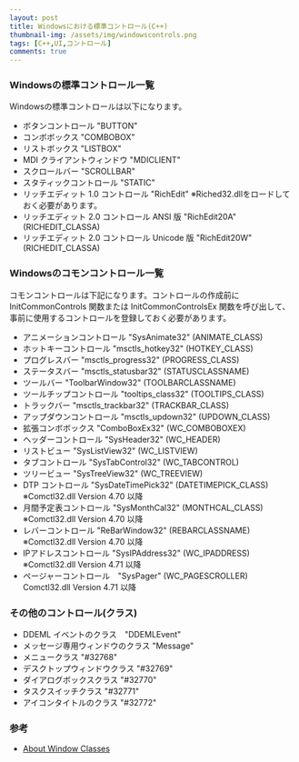 ```yaml
---
layout: post
title: Windowsにおける標準コントロール(C++)
thumbnail-img: /assets/img/windowscontrols.png
tags: [C++,UI,コントロール]
comments: true
---
```


### Windowsの標準コントロール一覧
Windowsの標準コントロールは以下になります。

- ボタンコントロール \"BUTTON\"
- コンボボックス \"COMBOBOX\"
- リストボックス \"LISTBOX\"
- MDI クライアントウィンドウ \"MDICLIENT\"
- スクロールバー \"SCROLLBAR\"
- スタティックコントロール \"STATIC\"
- リッチエディット 1.0 コントロール \"RichEdit\" ※Riched32.dllをロードしておく必要があります。
- リッチエディット 2.0 コントロール ANSI 版 \"RichEdit20A\" (RICHEDIT_CLASSA)
- リッチエディット 2.0 コントロール Unicode 版 \"RichEdit20W\" (RICHEDIT_CLASSA)

### Windowsのコモンコントロール一覧
コモンコントロールは下記になります。コントロールの作成前に InitCommonControls 関数または InitCommonControlsEx 関数を呼び出して、事前に使用するコントロールを登録しておく必要があります。

- アニメーションコントロール \"SysAnimate32\" (ANIMATE_CLASS)
- ホットキーコントロール \"msctls_hotkey32\" (HOTKEY_CLASS)
- プログレスバー \"msctls_progress32\" (PROGRESS_CLASS)
- ステータスバー \"msctls_statusbar32\" (STATUSCLASSNAME)
- ツールバー \"ToolbarWindow32\" (TOOLBARCLASSNAME)
- ツールチップコントロール \"tooltips_class32\" (TOOLTIPS_CLASS)
- トラックバー \"msctls_trackbar32\" (TRACKBAR_CLASS)
- アップダウンコントロール \"msctls_updown32\" (UPDOWN_CLASS)
- 拡張コンボボックス \"ComboBoxEx32\" (WC_COMBOBOXEX)
- ヘッダーコントロール \"SysHeader32\" (WC_HEADER)
- リストビュー \"SysListView32\" (WC_LISTVIEW)
- タブコントロール \"SysTabControl32\" (WC_TABCONTROL)
- ツリービュー \"SysTreeView32\" (WC_TREEVIEW)
- DTP コントロール \"SysDateTimePick32\" (DATETIMEPICK_CLASS) ※Comctl32.dll Version 4.70 以降
- 月間予定表コントロール \"SysMonthCal32\" (MONTHCAL_CLASS) ※Comctl32.dll Version 4.70 以降
- レバーコントロール \"ReBarWindow32\" (REBARCLASSNAME) ※Comctl32.dll Version 4.70 以降
- IPアドレスコントロール \"SysIPAddress32\" (WC_IPADDRESS) ※Comctl32.dll Version 4.71 以降
- ページャーコントロール　\"SysPager\" (WC_PAGESCROLLER) Comctl32.dll Version 4.71 以降

### その他のコントロール(クラス)
- DDEML イベントのクラス　\"DDEMLEvent\"
- メッセージ専用ウィンドウのクラス \"Message\"
- メニュークラス \"#32768\"
- デスクトップウィンドウクラス \"#32769\"
- ダイアログボックスクラス \"#32770\"
- タスクスイッチクラス \"#32771\"
- アイコンタイトルのクラス \"#32772\"

### 参考
- [About Window Classes](https://docs.microsoft.com/en-us/windows/win32/winmsg/about-window-classes)

